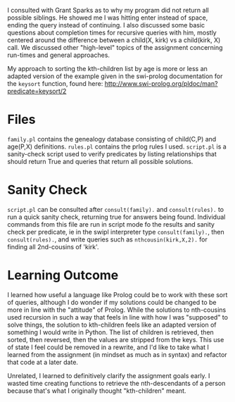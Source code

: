 I consulted with Grant Sparks as to why my program did not  return all possible siblings. He showed me I was hitting  enter instead of space, ending the query instead of continuing. I also discussed some basic questions about completion times for recursive queries with him, mostly centered around the difference between a child(X, kirk) vs a child(kirk, X) call. We discussed other "high-level" topics of the assignment concerning run-times and general approaches.

My approach to sorting the kth-children list by age is more or less an adapted version of the example given in the swi-prolog documentation for the `keysort` function, found here: http://www.swi-prolog.org/pldoc/man?predicate=keysort/2

# Files
`family.pl` contains the genealogy database consisting of child(C,P) and age(P,X) definitions. `rules.pl` contains the prlog rules I used. `script.pl` is a sanity-check script used to verify predicates by listing relationships that should return True and queries that return all possible solutions.

# Sanity Check
`script.pl` can be consulted after `consult(family).` and `consult(rules).` to run a quick sanity check, returning true for answers being found. Individual commands from this file are run in script mode fo the results and sanity check per predicate, ie in the swipl interpreter type `consult(family).`, then `consult(rules).`, and write queries such as `nthcousin(kirk,X,2).` for finding all 2nd-cousins of 'kirk'.
    
# Learning Outcome

I learned how useful a language like Prolog could be to work with these sort of queries, although I do wonder if my solutions could be changed to be more in line with the "attitude" of Prolog. While the solutions to nth-cousins used recursion in such a way that feels in line with how I was "supposed" to solve things, the solution to kth-children feels like an adapted version of something I would write in Python. The list of children is retrieved, then sorted, then reversed, then the values are stripped from the keys. This use of state I feel could be removed in a rewrite, and I'd like to take what I learned from the assignment (in mindset as much as in syntax) and refactor that code at a later date.

Unrelated, I learned to definitively clarify the assignment goals early. I wasted time creating functions to retrieve the nth-descendants of a person because that's what I originally thought "kth-children" meant.

